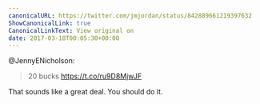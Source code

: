 ```yaml
---
canonicalURL: https://twitter.com/jmjordan/status/842889661219397632
ShowCanonicalLink: true
CanonicalLinkText: View original on
date: 2017-03-18T00:05:30+00:00
---
```

@JennyENicholson:

> 20 bucks https://t.co/ru9D8MjwJF

That sounds like a great deal. You should do it.